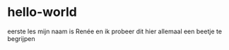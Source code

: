 # hello-world
eerste les
mijn naam is Renée en ik probeer dit hier allemaal een beetje te begrijpen
